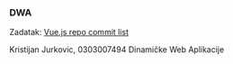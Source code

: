 ### DWA

Zadatak: [Vue.js repo commit list](Zadatak.pdf)

Kristijan Jurkovic, 0303007494
Dinamičke Web Aplikacije
